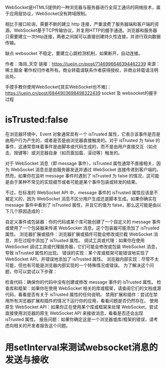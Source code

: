 WebSocket是HTML5提供的一种浏览器与服务器进行全双工通讯的网络技术，属于应用层协议，WebSocket没有跨域限制。

相比于接口轮询，需要不断的建立 http 连接，严重浪费了服务器端和客户端的资源。WebSocket基于TCP传输协议，并复用HTTP的握手通道。浏览器和服务器只需要建立一次http连接，两者之间就可以直接创建持久性连接，并进行双向数据传输。

缺点
websocket 不稳定，要建立心跳检测机制，如果断开，自动连接。


作者：海阔_天空
链接：https://juejin.cn/post/7146996646394462239
来源：稀土掘金
著作权归作者所有。商业转载请联系作者获得授权，非商业转载请注明出处。


手摸手教你使用WebSocket[其实WebSocket也不难]：https://juejin.cn/post/6844903698498322439
socket 及 websocket的握手过程



# isTrusted:false

在浏览器环境中，Event 对象通常具有一个 isTrusted 属性，它表示该事件是否是由用户行为产生的，或者是否是由浏览器直接触发的。对于 isTrusted 为 false 的事件，这通常意味着事件是由脚本或代码生成的，而不是由用户直接交互（如点击、按键等）或浏览器自身（如页面加载、滚动等）触发的。

对于 WebSocket 消息（即 message 事件），isTrusted 属性通常不直接相关，因为 WebSocket 消息总是由服务器发送并通过 WebSocket 连接传递到客户端的。然而，如果你在监听 message 事件时遇到了 isTrusted 为 false 的情况，这可能是由于某种不常见的实现细节或者可能是某个事件包装或转发的结果。

不过，在标准的 WebSocket API 中，message 事件的 isTrusted 属性应该是不被定义的，因为 WebSocket 消息不区分用户生成还是脚本生成。如果你确实在 message 事件中看到了 isTrusted 属性，并且它的值为 false，那么这可能是由以下几个原因造成的：

自定义事件或包装器：你的代码或某个库可能创建了一个自定义的 message 事件或使用了一个包装器来传递 WebSocket 消息，这个包装器可能添加了 isTrusted 属性。
浏览器扩展或插件：浏览器扩展或插件可能会修改或拦截 WebSocket 消息，并在过程中添加了 isTrusted 属性。
调试工具或代理：如果你在使用 WebSocket 调试工具或代理服务器，它们可能会修改或包装 WebSocket 消息，导致 isTrusted 属性的出现。
错误的实现：某个库或框架可能错误地实现了 WebSocket API，并错误地添加了 isTrusted 属性。
浏览器内部实现：尽管不太可能，但也有可能是浏览器内部实现的一个特殊情况或错误。
为了解决这个问题，你可以尝试以下步骤：

检查代码：确保你的代码中没有创建或修改 message 事件的 isTrusted 属性。
检查库和框架：如果你在使用 WebSocket 相关的库或框架，请查阅它们的文档或源代码，看看是否有关于 isTrusted 属性的任何说明。
禁用扩展和插件：尝试在禁用所有浏览器扩展和插件的情况下运行你的应用，看看问题是否仍然存在。
使用原生 WebSocket API：如果你正在使用某个库或框架来处理 WebSocket，尝试直接使用浏览器的原生 WebSocket API 来接收消息，看看是否还会出现 isTrusted 属性。
报告问题：如果你确定这是一个浏览器或库/框架的错误，请考虑向相关的开发者报告这个问题。


# 用setInterval来测试websocket消息的发送与接收
